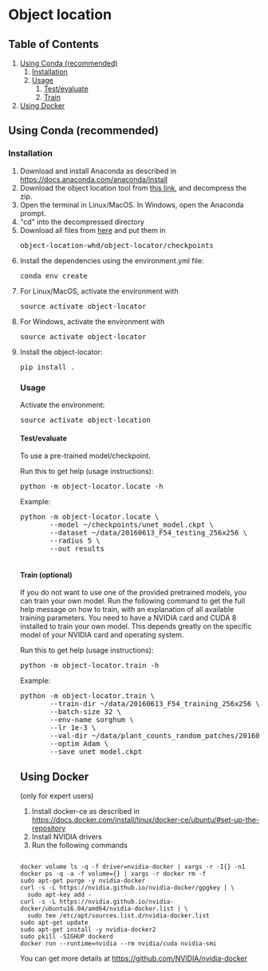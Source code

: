 # Object location

## Table of Contents
1. [Using Conda (recommended)](#conda)
    1. [Installation](#installation)
    2. [Usage](#usage)
        1. [Test/evaluate](#test)
        2. [Train](#train)
2. [Using Docker](#docker)


## Using Conda (recommended) <a name="conda"></a>
<a name="installation"></a>
### Installation 

<ol>
<li>Download and install Anaconda as described in <a href="https://docs.anaconda.com/anaconda/install/">https://docs.anaconda.com/anaconda/install</a></li>
<li>Download the object location tool from <a href="https://github.rcac.purdue.edu/jprat/object-location-whd/archive/v1.2.0.zip">this link</a>, and decompress the zip.
<li>Open the terminal in Linux/MacOS. In Windows, open the Anaconda prompt.</li>
<li>"cd" into the decompressed directory</li>
<li>Download all files from <a href="https://lorenz.ecn.purdue.edu/~jprat/plant_locator/checkpoints">here</a> and put them in 
<pre>object-location-whd/object-locator/checkpoints</pre>

<li>Install the dependencies using the environment.yml file:</li>
<pre>
conda env create
</pre>

<li>For Linux/MacOS, activate the environment with</li>
<pre>
source activate object-locator
</pre>

<li>For Windows, activate the environment with</li>
<pre>
source activate object-locator
</pre>

<li>Install the object-locator:</li>
<pre>
pip install .
</pre>

<a name="usage"></a>
### Usage  


Activate the environment:
<pre>
source activate object-location
</pre>

<a name="test"></a>
#### Test/evaluate
To use a pre-trained model/checkpoint.

Run this to get help (usage instructions):
<pre>
python -m object-locator.locate -h
</pre>

Example:

<pre>
python -m object-locator.locate \
       --model ~/checkpoints/unet_model.ckpt \
       --dataset ~/data/20160613_F54_testing_256x256 \
       --radius 5 \
       --out results
       
</pre>



<a name="train"></a>

#### Train (optional)
If you do not want to use one of the provided pretrained models, you can train your own model. Run the following command to get the full help message on how to train, with an explanation of all available training parameters.
You need to have a NVIDIA card and CUDA 8 installed to train your own model. This depends greatly on the specific model of your NVIDIA card and operating system.

Run this to get help (usage instructions):
<pre>
python -m object-locator.train -h
</pre>

Example:

<pre>
python -m object-locator.train \
       --train-dir ~/data/20160613_F54_training_256x256 \
       --batch-size 32 \
       --env-name sorghum \
       --lr 1e-3 \
       --val-dir ~/data/plant_counts_random_patches/20160613_F54_validation_256x256 \
       --optim Adam \
       --save unet_model.ckpt
</pre>


<a name="docker"></a>
## Using Docker 


(only for expert users)

1. Install docker-ce as described in https://docs.docker.com/install/linux/docker-ce/ubuntu/#set-up-the-repository
2. Install NVIDIA drivers
3. Run the following commands
<pre><code>
docker volume ls -q -f driver=nvidia-docker | xargs -r -I{} -n1 docker ps -q -a -f volume={} | xargs -r docker rm -f
sudo apt-get purge -y nvidia-docker
curl -s -L https://nvidia.github.io/nvidia-docker/gpgkey | \
  sudo apt-key add -
curl -s -L https://nvidia.github.io/nvidia-docker/ubuntu16.04/amd64/nvidia-docker.list | \
  sudo tee /etc/apt/sources.list.d/nvidia-docker.list
sudo apt-get update
sudo apt-get install -y nvidia-docker2
sudo pkill -SIGHUP dockerd
docker run --runtime=nvidia --rm nvidia/cuda nvidia-smi
</code></pre>
You can get more details at https://github.com/NVIDIA/nvidia-docker


